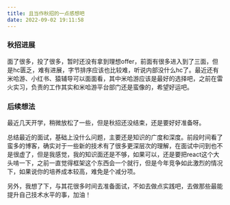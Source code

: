 ```yaml
---
title: 且当作秋招的一点感想吧
date: 2022-09-02 19:11:58
---
```


### 秋招进展

​	面了很多，投了很多，暂时还没有拿到理想offer，前面有很多进入到了三面，但是hc匮乏，难有进展，字节排序应该也比较难，听说内部没什么hc了。最近还有米哈游、小红书、猿辅导可以面面看，其中米哈游应该是最好的选择吧，之前在雷火实习，负责的工作其实和米哈游平台部门还是蛮像的，希望好运吧。

### 后续想法

​	最近几天开学，稍微放松了一些，但是秋招还没结束，还是要好好准备呀。

​	总结最近的面试，基础上没什么问题，主要还是知识的广度和深度。前段时间看了蛮多的博客，确实对于一些新的技术有了很多更深层次的理解，在面试中问到也不是很虚了，但是我感觉，我的知识面还是不够，如果可以，还是要把react这个大头啃一下，之前一直觉得框架这个东西会一个就行，但是今年竞争如此激烈的情况下，如果说你的培养成本较高，难免是个减分项。

​	另外，我想了下，与其花很多时间去准备面试，不如去做点实践吧，去做那些最能提升自己技术水平的事，加油！


